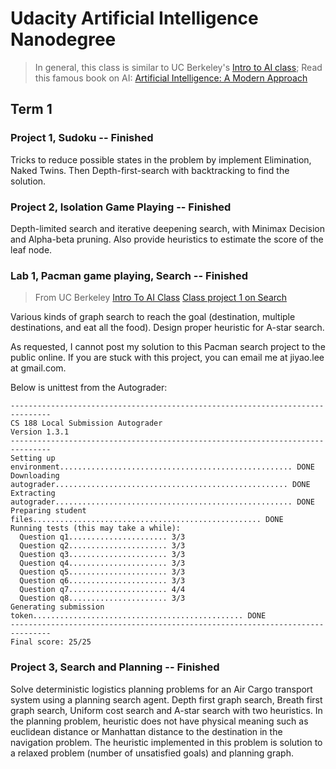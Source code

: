 # Udacity Artificial Intelligence Nanodegree
> In general, this class is similar to UC Berkeley's [Intro to AI class](http://ai.berkeley.edu/home.html);
>  Read this famous book on AI: [Artificial Intelligence: A Modern Approach](http://aima.cs.berkeley.edu/)

## Term 1
### Project 1, Sudoku -- Finished
Tricks to reduce possible states in the problem by implement Elimination, Naked Twins. Then Depth-first-search with backtracking to find the solution.

### Project 2, Isolation Game Playing -- Finished
Depth-limited search and iterative deepening search, with Minimax Decision and Alpha-beta pruning. Also provide heuristics to estimate the score of the leaf node.

### Lab 1, Pacman game playing, Search -- Finished
> From UC Berkeley [Intro To AI Class](http://ai.berkeley.edu/home.html)
> [Class project 1 on Search](http://ai.berkeley.edu/search.html)

Various kinds of graph search to reach the goal (destination, multiple destinations, and eat all the food). Design proper heuristic for A-star search.

As requested, I cannot post my solution to this Pacman search project to the public online. If you are stuck with this project, you can email me at jiyao.lee at gmail.com. 

Below is unittest from the Autograder:
```
-------------------------------------------------------------------------------
CS 188 Local Submission Autograder
Version 1.3.1
-------------------------------------------------------------------------------
Setting up environment.................................................... DONE
Downloading autograder.................................................... DONE
Extracting autograder..................................................... DONE
Preparing student files................................................... DONE
Running tests (this may take a while):
  Question q1...................... 3/3 
  Question q2...................... 3/3 
  Question q3...................... 3/3 
  Question q4...................... 3/3 
  Question q5...................... 3/3 
  Question q6...................... 3/3 
  Question q7...................... 4/4 
  Question q8...................... 3/3 
Generating submission token............................................... DONE
-------------------------------------------------------------------------------
Final score: 25/25
```



### Project 3, Search and Planning -- Finished
Solve deterministic logistics planning problems for an Air Cargo transport system using a planning search agent. Depth first graph search, Breath first graph search, Uniform cost search and A-star search with two heuristics. In the planning problem, heuristic does not have physical meaning such as euclidean distance or Manhattan distance to the destination in the navigation problem. The heuristic implemented in this problem is solution to a relaxed problem (number of unsatisfied goals) and planning graph. 
